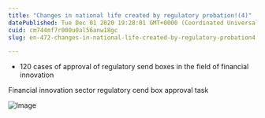 ```yaml
---
title: "Changes in national life created by regulatory probation!(4)"
datePublished: Tue Dec 01 2020 19:28:01 GMT+0000 (Coordinated Universal Time)
cuid: cm744mf7r000u0al56anw18gc
slug: en-472-changes-in-national-life-created-by-regulatory-probation4

---
```



- 120 cases of approval of regulatory send boxes in the field of financial innovation

Financial innovation sector regulatory cend box approval task

![Image](https://cdn.hashnode.com/res/hashnode/image/upload/v1739498714045/8817990b-0e32-4a6f-b155-b33c375b5872.jpeg)